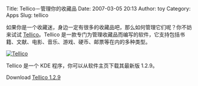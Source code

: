 Title: Tellico－管理你的收藏品
Date: 2007-03-05 20:13
Author: toy
Category: Apps
Slug: tellico

如果你是一个收藏迷，身边一定有很多的收藏品吧，那么如何管理它们呢？你不妨来试试
[Tellico](http://www.periapsis.org/tellico/)。Tellico
是一款专门为管理收藏品而编写的软件，它支持包括书籍、文献、电影、音乐、游戏、硬币、邮票等在内的多种类型。

[![Tellico](http://i.linuxtoy.org/i/2007/03/tellico_s.png)](http://i.linuxtoy.org/i/2007/03/tellico.png)

Tellico 是一个 KDE 程序，你可以从软件主页下载其最新版 1.2.9。

Download [Tellico
1.2.9](http://www.periapsis.org/tellico/download/tellico-1.2.9.tar.gz)
